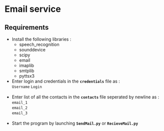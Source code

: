 # Email service
## Requirements
- Install the following libraries :<br>
    - speech_recognition
    - sounddevice
    - scipy
    - email
    - imaplib
    - smtplib
    - pyttsx3
- Enter login and credentials in the **`credentials`** file as :<br>
`Username` `Login`<br><br>
- Enter list of all the contacts in the **`contacts`** file seperated by newline as :<br>
`email_1`<br>
`email_2`<br>
`email_3`<br> <br>
- Start the program by launching **`SendMail.py`** or **`RecieveMail.py`**
